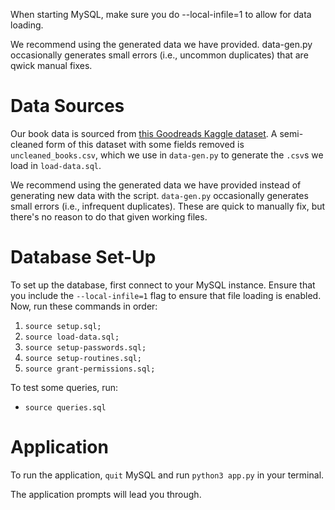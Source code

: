 When starting MySQL, make sure you do --local-infile=1 to allow for data loading.

We recommend using the generated data we have provided. data-gen.py occasionally generates small errors (i.e., uncommon duplicates) that are qwick manual fixes.

# Data Sources

Our book data is sourced from [this Goodreads Kaggle dataset](https://www.kaggle.com/datasets/jealousleopard/goodreadsbooks). A semi-cleaned form of this dataset with some fields removed is `uncleaned_books.csv`, which we use in `data-gen.py` to generate the `.csv`s we load in `load-data.sql`.

We recommend using the generated data we have provided instead of generating new data with the script. `data-gen.py` occasionally generates small errors (i.e., infrequent duplicates). These are quick to manually fix, but there's no reason to do that given working files.

# Database Set-Up

To set up the database, first connect to your MySQL instance. Ensure that you include the `--local-infile=1` flag to ensure that file loading is enabled. Now, run these commands in order:

1. `source setup.sql;`
2. `source load-data.sql;`
3. `source setup-passwords.sql;`
4. `source setup-routines.sql;`
5. `source grant-permissions.sql;`

To test some queries, run:

- `source queries.sql`

# Application

To run the application, `quit` MySQL and run `python3 app.py` in your terminal.

The application prompts will lead you through.
